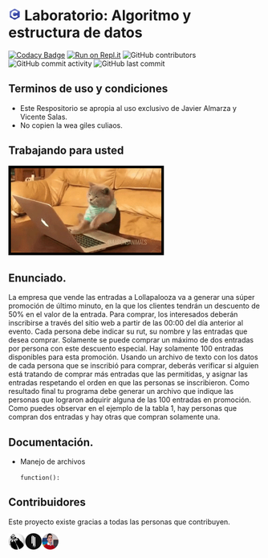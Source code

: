 # <span><img src="sourceImgs/a.png" width="25" alt="[c logo]"></span> Laboratorio: Algoritmo y estructura de datos

[![Codacy Badge](https://api.codacy.com/project/badge/Grade/13f922c7c8514fb295a0845687878d2e)](https://app.codacy.com/manual/JajoScript/LaboratorioC?utm_source=github.com&utm_medium=referral&utm_content=JajoScript/LaboratorioC&utm_campaign=Badge_Grade_Dashboard)
[![Run on Repl.it](https://repl.it/badge/github/JajoScript/LaboratorioC)](https://repl.it/github/JajoScript/LaboratorioC)
![GitHub contributors](https://img.shields.io/github/contributors/JajoScript/LaboratorioC?color=green)
![GitHub commit activity](https://img.shields.io/github/commit-activity/m/Jajoscript/LaboratorioC)
![GitHub last commit](https://img.shields.io/github/last-commit/JajoScript/LaboratorioC)

## Terminos de uso y condiciones
*   Este Respositorio se apropia al uso exclusivo de Javier Almarza y Vicente Salas.
*   No copien la wea giles culiaos.

## Trabajando para usted
<img src="./sourceImgs/a.gif" width="300" alt="gato trabajando" style="border:solid 5px black;">

## Enunciado.
La empresa que vende las entradas a Lollapalooza va a generar una súper promoción de último minuto, en la que los clientes tendrán un descuento de 50% en el valor de la entrada. Para comprar, los interesados deberán inscribirse a través del sitio web a partir de las 00:00 del día anterior al evento. Cada persona debe indicar su rut, su nombre y las entradas que desea comprar. Solamente se puede comprar un máximo de dos entradas por persona con este descuento especial. Hay solamente 100 entradas disponibles para esta promoción. Usando un archivo de texto con los datos de cada persona que se inscribió para comprar, deberás verificar si alguien está tratando de comprar más entradas que las permitidas, y asignar las entradas respetando el orden en que las personas se inscribieron. Como resultado final tu programa debe generar un archivo que indique las personas que lograron adquirir alguna de las 100 entradas en promoción. Como puedes observar en el ejemplo de la tabla 1, hay personas que compran dos entradas y hay otras que compran solamente una.

## Documentación.
*   Manejo de archivos
    
    `function():`

## Contribuidores
Este proyecto existe gracias a todas las personas que contribuyen.

<img src="./sourceImgs/b.png" width="100"/>
